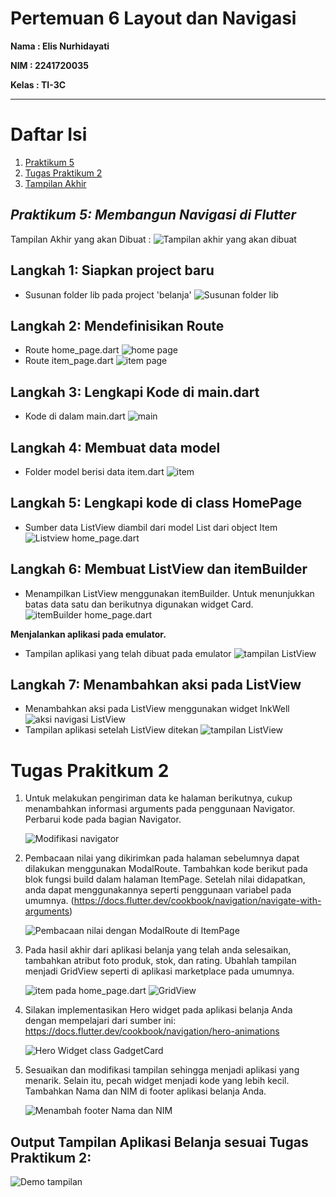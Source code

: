 # **Pertemuan 6 Layout dan Navigasi**


**Nama : Elis Nurhidayati**

**NIM   : 2241720035**

**Kelas : TI-3C**

---
# Daftar Isi
1. [Praktikum 5](#praktikum-5-membangun-navigasi-di-flutter)
3. [Tugas Praktikum 2](#tugas-prakitkum-2)
4. [Tampilan Akhir](#output-tampilan-aplikasi-belanja-sesuai-tugas-praktikum-2)

## *Praktikum 5: Membangun Navigasi di Flutter*

Tampilan Akhir yang akan Dibuat :
![Tampilan akhir yang akan dibuat](./assets/tampilanAkhir.png)

## Langkah 1: Siapkan project baru
- Susunan folder lib pada project 'belanja'
    ![Susunan folder lib](./assets/L1.png)

## Langkah 2: Mendefinisikan Route

- Route home_page.dart
![home page](./assets/L2a.png)
- Route item_page.dart
![item page](./assets/L2b.png)

## Langkah 3: Lengkapi Kode di main.dart

- Kode di dalam main.dart
![main](./assets/L3.png)

## Langkah 4: Membuat data model

- Folder model berisi data item.dart
![item](./assets/L4.png)

## Langkah 5: Lengkapi kode di class HomePage

- Sumber data ListView diambil dari model List dari object Item
![Listview home_page.dart](./assets/L5.png)

## Langkah 6: Membuat ListView dan itemBuilder

- Menampilkan ListView menggunakan itemBuilder. Untuk menunjukkan batas data satu dan berikutnya digunakan widget Card.
![itemBuilder home_page.dart](./assets/L6.png)


**Menjalankan aplikasi pada emulator.**

- Tampilan aplikasi yang telah dibuat pada emulator
![tampilan ListView](./assets/run1.png)


## Langkah 7: Menambahkan aksi pada ListView

- Menambahkan aksi pada ListView menggunakan widget InkWell
![aksi navigasi ListView](./assets/L7.png)
- Tampilan aplikasi setelah ListView ditekan
![tampilan ListView](./assets/run2.png)

# **Tugas Prakitkum 2**
1. Untuk melakukan pengiriman data ke halaman berikutnya, cukup menambahkan informasi arguments pada penggunaan Navigator. Perbarui kode pada bagian Navigator.

    ![Modifikasi navigator](./assets/T1.png)

2. Pembacaan nilai yang dikirimkan pada halaman sebelumnya dapat dilakukan menggunakan ModalRoute. Tambahkan kode berikut pada blok fungsi build dalam halaman ItemPage. Setelah nilai didapatkan, anda dapat menggunakannya seperti penggunaan variabel pada umumnya. (https://docs.flutter.dev/cookbook/navigation/navigate-with-arguments)

    ![Pembacaan nilai dengan ModalRoute di ItemPage](./assets/T2.png)

3. Pada hasil akhir dari aplikasi belanja yang telah anda selesaikan, tambahkan atribut foto produk, stok, dan rating. Ubahlah tampilan menjadi GridView seperti di aplikasi marketplace pada umumnya.

    ![item pada home_page.dart](./assets/T3a.png)
    ![GridView](./assets/T3b.png)

4. Silakan implementasikan Hero widget pada aplikasi belanja Anda dengan mempelajari dari sumber ini: https://docs.flutter.dev/cookbook/navigation/hero-animations

    ![Hero Widget class GadgetCard](./assets/T4.png)

5. Sesuaikan dan modifikasi tampilan sehingga menjadi aplikasi yang menarik. Selain itu, pecah widget menjadi kode yang lebih kecil. Tambahkan Nama dan NIM di footer aplikasi belanja Anda.

    ![Menambah footer Nama dan NIM](./assets/T5.png)

## **Output Tampilan Aplikasi Belanja sesuai Tugas Praktikum 2:**

![Demo tampilan](./assets/output.gif)